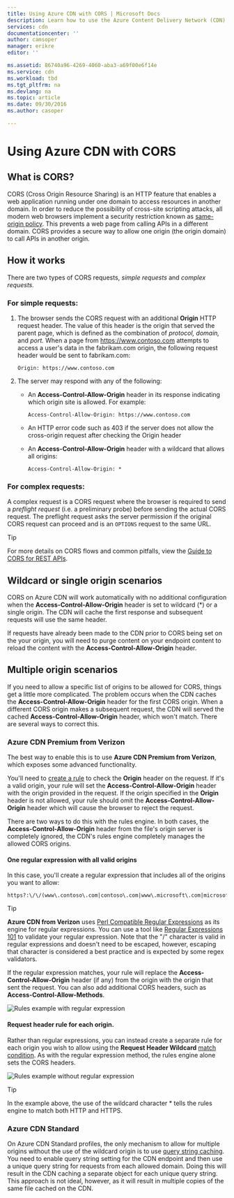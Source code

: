 ```yaml
---
title: Using Azure CDN with CORS | Microsoft Docs
description: Learn how to use the Azure Content Delivery Network (CDN) to with Cross-Origin Resource Sharing (CORS).
services: cdn
documentationcenter: ''
author: camsoper
manager: erikre
editor: ''

ms.assetid: 86740a96-4269-4060-aba3-a69f00e6f14e
ms.service: cdn
ms.workload: tbd
ms.tgt_pltfrm: na
ms.devlang: na
ms.topic: article
ms.date: 09/30/2016
ms.author: casoper

---
```

# Using Azure CDN with CORS
## What is CORS?
CORS (Cross Origin Resource Sharing) is an HTTP feature that enables a web application running under one domain to access resources in another domain. In order to reduce the possibility of cross-site scripting attacks, all modern web browsers implement a security restriction known as [same-origin policy](http://www.w3.org/Security/wiki/Same_Origin_Policy).  This prevents a web page from calling APIs in a different domain.  CORS provides a secure way to allow one origin (the origin domain) to call APIs in another origin.

## How it works
There are two types of CORS requests, *simple requests* and *complex requests.*

### For simple requests:

1. The browser sends the CORS request with an additional **Origin** HTTP request header. The value of this header is the origin that served the parent page, which is defined as the combination of *protocol,* *domain,* and *port.*  When a page from https://www.contoso.com attempts to access a user's data in the fabrikam.com origin, the following request header would be sent to fabrikam.com:

   `Origin: https://www.contoso.com`

2. The server may respond with any of the following:

   * An **Access-Control-Allow-Origin** header in its response indicating which origin site is allowed. For example:

     `Access-Control-Allow-Origin: https://www.contoso.com`

   * An HTTP error code such as 403 if the server does not allow the cross-origin request after checking the Origin header

   * An **Access-Control-Allow-Origin** header with a wildcard that allows all origins:

     `Access-Control-Allow-Origin: *`

### For complex requests:

A complex request is a CORS request where the browser is required to send a *preflight request* (i.e. a preliminary probe) before sending the actual CORS request. The preflight request asks the server permission if the original CORS request can proceed and is an `OPTIONS` request to the same URL.

> [!TIP]
> For more details on CORS flows and common pitfalls, view the [Guide to CORS for REST APIs](https://www.moesif.com/blog/technical/cors/Authoritative-Guide-to-CORS-Cross-Origin-Resource-Sharing-for-REST-APIs/).
>
>

## Wildcard or single origin scenarios
CORS on Azure CDN will work automatically with no additional configuration when the **Access-Control-Allow-Origin** header is set to wildcard (*) or a single origin.  The CDN will cache the first response and subsequent requests will use the same header.

If requests have already been made to the CDN prior to CORS being set on the your origin, you will need to purge content on your endpoint content to reload the content with the **Access-Control-Allow-Origin** header.

## Multiple origin scenarios
If you need to allow a specific list of origins to be allowed for CORS, things get a little more complicated. The problem occurs when the CDN caches the **Access-Control-Allow-Origin** header for the first CORS origin.  When a different CORS origin makes a subsequent request, the CDN will served the cached **Access-Control-Allow-Origin** header, which won't match.  There are several ways to correct this.

### Azure CDN Premium from Verizon
The best way to enable this is to use **Azure CDN Premium from Verizon**, which exposes some advanced functionality. 

You'll need to [create a rule](cdn-rules-engine.md) to check the **Origin** header on the request.  If it's a valid origin, your rule will set the **Access-Control-Allow-Origin** header with the origin provided in the request.  If the origin specified in the **Origin** header is not allowed, your rule should omit the **Access-Control-Allow-Origin** header which will cause the browser to reject the request. 

There are two ways to do this with the rules engine.  In both cases, the **Access-Control-Allow-Origin** header from the file's origin server is completely ignored, the CDN's rules engine completely manages the allowed CORS origins.

#### One regular expression with all valid origins
In this case, you'll create a regular expression that includes all of the origins you want to allow: 

    https?:\/\/(www\.contoso\.com|contoso\.com|www\.microsoft\.com|microsoft.com\.com)$

> [!TIP]
> **Azure CDN from Verizon** uses [Perl Compatible Regular Expressions](http://pcre.org/) as its engine for regular expressions.  You can use a tool like [Regular Expressions 101](https://regex101.com/) to validate your regular expression.  Note that the "/" character is valid in regular expressions and doesn't need to be escaped, however, escaping that character is considered a best practice and is expected by some regex validators.
> 
> 

If the regular expression matches, your rule will replace the **Access-Control-Allow-Origin** header (if any) from the origin with the origin that sent the request.  You can also add additional CORS headers, such as **Access-Control-Allow-Methods**.

![Rules example with regular expression](./media/cdn-cors/cdn-cors-regex.png)

#### Request header rule for each origin.
Rather than regular expressions, you can instead create a separate rule for each origin you wish to allow using the **Request Header Wildcard** [match condition](https://msdn.microsoft.com/library/mt757336.aspx#Anchor_1). As with the regular expression method, the rules engine alone sets the CORS headers. 

![Rules example without regular expression](./media/cdn-cors/cdn-cors-no-regex.png)

> [!TIP]
> In the example above, the use of the wildcard character * tells the rules engine to match both HTTP and HTTPS.
> 
> 

### Azure CDN Standard
On Azure CDN Standard profiles, the only mechanism to allow for multiple origins without the use of the wildcard origin is to use [query string caching](cdn-query-string.md).  You need to enable query string setting for the CDN endpoint and then use a unique query string for requests from each allowed domain. Doing this will result in the CDN caching a separate object for each unique query string. This approach is not ideal, however, as it will result in multiple copies of the same file cached on the CDN.  

